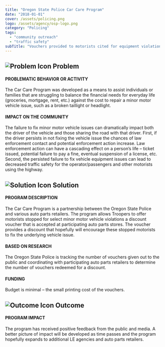 ```yaml
---
title: "Oregon State Police Car Care Program"
date: "2018-01-01"
cover: /assets/policing.png
logo: /assets/agency/osp-logo.png
category: "Policing"
tags:
  - "community outreach"
  - "traffic safety"
subTitle: "Vouchers provided to motorists cited for equipment violations  in order to lower the cost of minor repairs."
---
```


## ![Problem Icon](https://github.com/google/material-design-icons/raw/master/alert/1x_web/ic_error_outline_black_48dp.png "Problem") Problem

#### PROBLEMATIC BEHAVIOR OR ACTIVITY

The Car Care Program was developed as a means to assist individuals or families that are struggling to balance the financial needs for everyday life (groceries, mortgage, rent, etc.) against the cost to repair a minor motor vehicle issue, such as a broken taillight or headlight.

#### IMPACT ON THE COMMUNITY

The failure to fix minor motor vehicle issues can dramatically impact both the driver of the vehicle and those sharing the road with that driver. First, if the driver persists in not fixing the vehicle issue the chances of law enforcement contact and potential enforcement action increase. Law enforcement action can have a cascading effect on a person’s life – ticket issued, potential failure to pay a fine, eventual suspension of a license, etc. Second, the persisted failure to fix vehicle equipment issues can lead to decreased traffic safety for the operator/passengers and other motorists using the highway.

## ![Solution Icon](https://github.com/google/material-design-icons/raw/master/action/1x_web/ic_lightbulb_outline_black_48dp.png "Solution") Solution

#### PROGRAM DESCRIPTION

The Car Care Program is a partnership between the Oregon State Police and various auto parts retailers. The program allows Troopers to offer motorists stopped for select minor motor vehicle violations a discount voucher that is accepted at participating auto parts stores. The voucher provides a discount that hopefully will encourage these stopped motorists to fix the underlying vehicle issue.

#### BASED ON RESEARCH

The Oregon State Police is tracking the number of vouchers given out to the public and coordinating with participating auto parts retailers to determine the number of vouchers redeemed for a discount.

#### FUNDING

Budget is minimal – the small printing cost of the vouchers.

## ![Outcome Icon](https://github.com/google/material-design-icons/raw/master/action/1x_web/ic_view_list_black_48dp.png "Outcome") Outcome

#### PROGRAM IMPACT

The program has received positive feedback from the public and media. A better picture of impact will be developed as time passes and the program hopefully expands to additional LE agencies and auto parts retailers.

